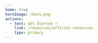 ```yaml
---
home: true
heroImage: /hero.png
actions:
  - text: Get Started →
    link: /resources/official-resources
    type: primary
---
```

